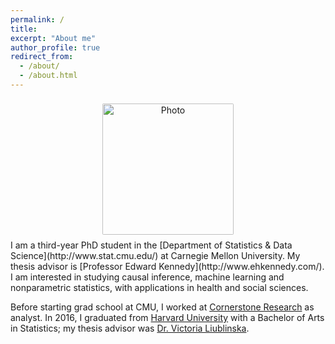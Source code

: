 ```yaml
---
permalink: /
title:
excerpt: "About me"
author_profile: true
redirect_from:
  - /about/
  - /about.html
---
```

<center>
<img src="https://matteobonvini.github.io/images/bio_pic.jpg" alt="Photo" style="width: 210px; border-radius: 10px; padding: 8px 8px 8px 8px"/>
</center>
I am a third-year PhD student in the [Department of Statistics & Data Science](http://www.stat.cmu.edu/) at Carnegie Mellon University. My thesis advisor is [Professor Edward Kennedy](http://www.ehkennedy.com/). I am interested in studying causal inference, machine learning and nonparametric statistics, with applications in health and social sciences.

Before starting grad school at CMU, I worked at [Cornerstone Research](https://www.cornerstone.com/) as analyst. In 2016, I graduated from [Harvard University](https://statistics.fas.harvard.edu/) with a Bachelor of Arts in Statistics; my thesis advisor was [Dr. Victoria Liublinska](https://sites.google.com/site/vliublinska/). 